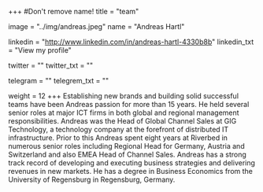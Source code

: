 +++
#Don't remove name!
title = "team"

image = "../img/andreas.jpeg"
name = "Andreas Hartl"

linkedin = "http://www.linkedin.com/in/andreas-hartl-4330b8b"
linkedin_txt = "View my profile"

twitter = ""
twitter_txt = ""

telegram = ""
telegrem_txt = ""

weight = 12
+++
Establishing new brands and building solid successful teams have been Andreas passion for more than 15 years. He held several senior roles at major ICT firms in both global and regional management responsibilities. Andreas was the Head of Global Channel Sales at GIG Technology, a technology company at the forefront of distributed IT infrastructure. Prior to this Andreas spent eight years at Riverbed in numerous senior roles including Regional Head for Germany, Austria and Switzerland and also EMEA Head of Channel Sales.
Andreas has a strong track record of developing and executing business strategies and delivering revenues in new markets. He has a degree in Business Economics from the University of Regensburg in Regensburg, Germany.

